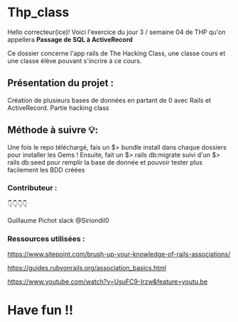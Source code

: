 
# Thp_class

Hello correcteur(ice)! Voici l'exercice du jour 3 / semaine 04 de THP qu'on appellera **Passage de SQL à ActiveRecord**  

Ce dossier concerne l'app rails de The Hacking Class, une classe cours et une classe élève pouvant s'incrire à ce cours.


## Présentation du projet :

Création de plusieurs bases de données en partant de 0 avec Rails et ActiveRecord. Partie hacking class
   
## Méthode à suivre :bulb::

Une fois le repo téléchargé, fais un $> bundle install dans chaque dossiers pour installer les Gems !
Ensuite, fait un $> rails db:migrate suivi d'un $> rails db:seed pour remplir la base de donnée et pouvoir tester plus facilement les BDD créées

### Contributeur : 
:point_down::point_down::point_down::point_down:

Guillaume Pichot slack @Siriondil0

### Ressources utilisées : 
https://www.sitepoint.com/brush-up-your-knowledge-of-rails-associations/

https://guides.rubyonrails.org/association_basics.html

https://www.youtube.com/watch?v=UsuFC9-Irzw&feature=youtu.be


# Have fun !!
